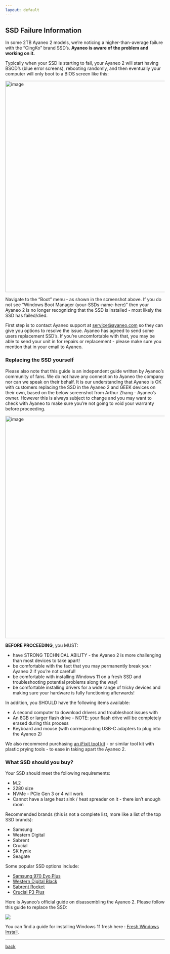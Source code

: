 ```yaml
---
layout: default
---
```


## SSD Failure Information

In some 2TB Ayaneo 2 models, we’re noticing a higher-than-average failure with the “CingKo” brand SSD’s. **Ayaneo is aware of the problem and working on it.** 

Typically when your SSD is starting to fail, your Ayaneo 2 will start having BSOD’s (blue error screens), rebooting randomly, and then eventually your computer will only boot to a BIOS screen like this: 

<img width="668" alt="image" src="https://user-images.githubusercontent.com/6972693/214361576-3cc0c6c1-0dbd-4f72-8caf-156fb472fde4.png">


Navigate to the “Boot” menu - as shown in the screenshot above. If you do not see “Windows Boot Manager (your-SSDs-name-here)” then your Ayaneo 2 is no longer recognizing that the SSD is installed - most likely the SSD has failed/died. 

First step is to contact Ayaneo support at service@ayaneo.com so they can give you options to resolve the issue. Ayaneo has agreed to send some users replacement SSD’s. If you’re uncomfortable with that, you may be able to send your unit in for repairs or replacement - please make sure you mention that in your email to Ayaneo. 

### Replacing the SSD yourself

Please also note that this guide is an independent guide written by Ayaneo’s community of fans. We do not have any connection to Ayaneo the company nor can we speak on their behalf. It is our understanding that Ayaneo is OK with customers replacing the SSD in the Ayaneo 2 and GEEK devices on their own, based on the below screenshot from Arthur Zhang - Ayaneo’s owner. However this is always subject to change and you may want to check with Ayaneo to make sure you’re not going to void your warranty before proceeding. 

<img width="703" alt="image" src="https://user-images.githubusercontent.com/6972693/214361683-54cc5027-f3b1-42ee-b555-d6c8b887a8bb.png">


**BEFORE PROCEEDING**, you MUST: 

- have STRONG TECHNICAL ABILITY - the Ayaneo 2 is more challenging than most devices to take apart!
- be comfortable with the fact that you may permanently break your Ayaneo 2 if you’re not careful!
- be comfortable with installing Windows 11 on a fresh SSD and troubleshooting potential problems along the way!
- be comfortable installing drivers for a wide range of tricky devices and making sure your hardware is fully functioning afterwards!

In addition, you SHOULD have the following items available: 

- A second computer to download drivers and troubleshoot issues with
- An 8GB or larger flash drive - NOTE: your flash drive will be completely erased during this process
- Keyboard and mouse (with corresponding USB-C adapters to plug into the Ayaneo 2)

We also recommend purchasing [an iFixit tool kit](https://www.amazon.com/iFixit-Essential-Electronics-Toolkit-Smartphone/dp/B0964G2Y7S) - or similar tool kit with plastic prying tools - to ease in taking apart the Ayaneo 2. 

### What SSD should you buy?

Your SSD should meet the following requirements: 

- M.2
- 2280 size
- NVMe - PCIe Gen 3 or 4 will work
- Cannot have a large heat sink / heat spreader on it - there isn’t enough room

Recommended brands (this is not a complete list, more like a list of the top SSD brands): 

- Samsung
- Western Digital
- Sabrent
- Crucial
- SK hynix
- Seagate

Some popular SSD options include: 

- [Samsung 970 Evo Plus](https://www.amazon.com/Samsung-970-EVO-Plus-MZ-V7S2T0B/dp/B07MFZXR1B)
- [Western Digital Black](https://www.amazon.com/WD_BLACK-SN770-Internal-Gaming-Solid/dp/B09QV5KJHV/)
- [Sabrent Rocket](https://www.amazon.com/Sabrent-Rocket-Internal-Performance-SB-ROCKET-2TB/dp/B07MTQTNVR)
- [Crucial P3 Plus](https://www.amazon.com/Crucial-Plus-PCIe-NAND-5000MB/dp/B0B25ML2FH/)

Here is Ayaneo’s official guide on disassembling the Ayaneo 2. Please follow this guide to replace the SSD: 

[![](https://img.youtube.com/vi/CGJHEgt9jcw/0.jpg)](https://www.youtube.com/watch?v=CGJHEgt9jcw)


You can find a guide for installing Windows 11 fresh here : [Fresh Windows Install](https://cngjd.github.io/AyaNeo2-docs/fresh-windows-install.html).

***
[back](./)
